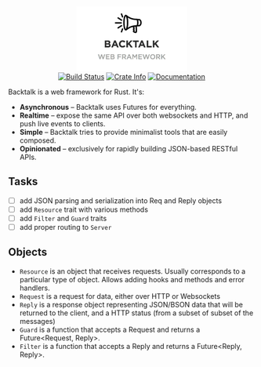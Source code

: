 <p align="center">
  <img src="https://raw.githubusercontent.com/lord/img/master/logo-backtalk.png" alt="Backtalk: API Web Server" width="226">
  <br>
  <a href="https://travis-ci.org/lord/slate"><img src="https://travis-ci.org/lord/backtalk.svg?branch=master" alt="Build Status"></a>
  <a href="https://crates.io/crates/backtalk"><img src="https://img.shields.io/crates/v/backtalk.svg" alt="Crate Info"></a>
  <a href="https://docs.rs/backtalk"><img src="https://img.shields.io/badge/docs.rs-visit-green.svg" alt="Documentation"></a>
</p>

Backtalk is a web framework for Rust. It's:

- **Asynchronous** – Backtalk uses Futures for everything.
- **Realtime** – expose the same API over both websockets and HTTP, and push live events to clients.
- **Simple** – Backtalk tries to provide minimalist tools that are easily composed.
- **Opinionated** – exclusively for rapidly building JSON-based RESTful APIs.

## Tasks

- [ ] add JSON parsing and serialization into Req and Reply objects
- [ ] add `Resource` trait with various methods
- [ ] add `Filter` and `Guard` traits
- [ ] add proper routing to `Server`

## Objects

- `Resource` is an object that receives requests. Usually corresponds to a particular type of object. Allows adding hooks and methods and error handlers.
- `Request` is a request for data, either over HTTP or Websockets
- `Reply` is a response object representing JSON/BSON data that will be returned to the client, and a HTTP status (from a subset of subset of the messages)
- `Guard` is a function that accepts a Request and returns a Future<Request, Reply>.
- `Filter` is a function that accepts a Reply and returns a Future<Reply, Reply>.
